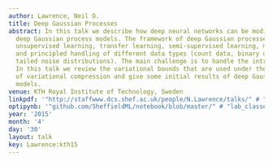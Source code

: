 ```yaml
---
author: Lawrence, Neil D.
title: Deep Gaussian Processes
abstract: In this talk we describe how deep neural networks can be modified to produce
  deep Gaussian process models. The framework of deep Gaussian processes allow for
  unsupervised learning, transfer learning, semi-supervised learning, multi-task learning
  and principled handling of different data types (count data, binary data, heavy
  tailed noise distributions). The main challenge is to handle the intractabilities.
  In this talk we review the variational bounds that are used under the framework
  of variational compression and give some initial results of deep Gaussian process
  models.
venue: KTH Royal Institute of Technology, Sweden
linkpdf: '"http://staffwww.dcs.shef.ac.uk/people/N.Lawrence/talks/" # "deepgp_kth15.pdf"'
optipynb: '"github.com/SheffieldML/notebook/blob/master/" # "lab_classes/gprs/Low%20Rank%20Gaussian%20Processes.ipynb"'
year: '2015'
month: '4'
day: '30'
layout: talk
key: Lawrence:kth15
---
```

